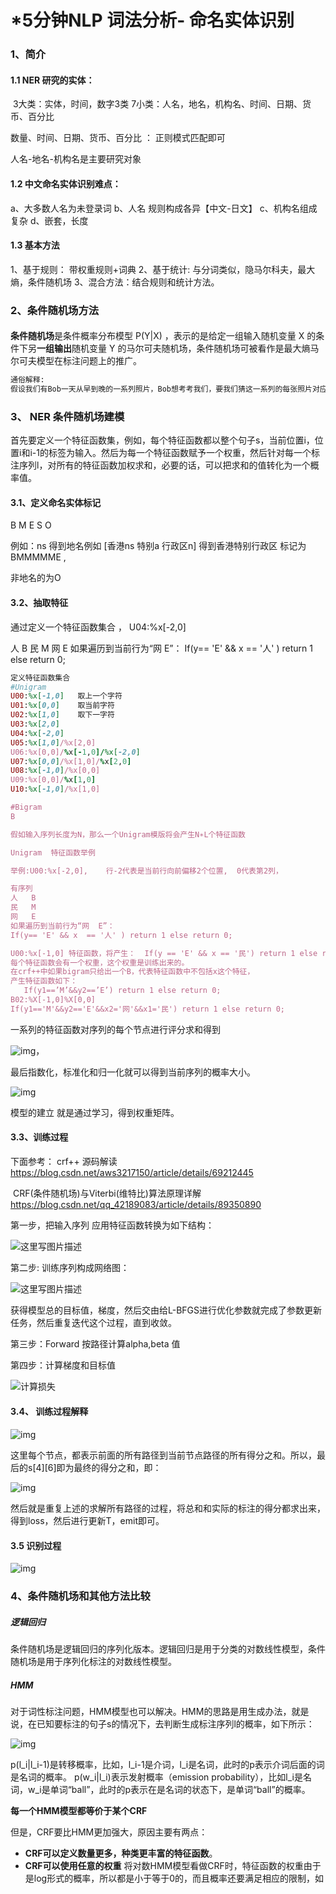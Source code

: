 # *5分钟NLP 词法分析- 命名实体识别

### 1、简介

#### 1.1 NER 研究的实体：

​        3大类：实体，时间，数字3类
​        7小类：人名，地名，机构名、时间、日期、货币、百分比

数量、时间、日期、货币、百分比 ： 正则模式匹配即可

人名-地名-机构名是主要研究对象

#### 1.2 中文命名实体识别难点：

a、大多数人名为未登录词
b、人名 规则构成各异【中文-日文】
c、机构名组成复杂
d、嵌套，长度

#### 1.3 基本方法

1、基于规则： 带权重规则+词典
2、基于统计: 与分词类似，隐马尔科夫，最大熵，条件随机场
3、混合方法：结合规则和统计方法。



### 2、条件随机场方法

#### 

**条件随机场**是条件概率分布模型 P(Y|X) ，表示的是给定一组输入随机变量 X 的条件下另**一组输出**随机变量 Y 的马尔可夫随机场，条件随机场可被看作是最大熵马尔可夫模型在标注问题上的推广。

```html
通俗解释: 
假设我们有Bob一天从早到晚的一系列照片，Bob想考考我们，要我们猜这一系列的每张照片对应的活动，比如: 工作的照片，吃饭的照片，唱歌的照片等等。一个比较直观的办法就是，我们找到Bob之前的日常生活的一系列照片，然后找Bob问清楚这些照片代表的活动标记，这样我们就可以用监督学习的方法来训练一个分类模型，比如逻辑回归，接着用模型去预测这一天的每张照片最可能的活动标记。这种办法虽然是可行的，但是却忽略了一个重要的问题，就是这些照片之间的顺序其实是有很大的时间顺序关系的，而用上面的方法则会忽略这种关系。比如我们现在看到了一张Bob闭着嘴的照片，那么这张照片我们怎么标记Bob的活动呢？比较难去打标记。但是如果我们有Bob在这一张照片前一点点时间的照片的话，那么这张照片就好标记了。如果在时间序列上前一张的照片里Bob在吃饭，那么这张闭嘴的照片很有可能是在吃饭咀嚼。而如果在时间序列上前一张的照片里Bob在唱歌，那么这张闭嘴的照片很有可能是在唱歌。
```





### 3、 NER 条件随机场建模  

首先要定义一个特征函数集，例如，每个特征函数都以整个句子s，当前位置i，位置i和i-1的标签为输入。然后为每一个特征函数赋予一个权重，然后针对每一个标注序列l，对所有的特征函数加权求和，必要的话，可以把求和的值转化为一个概率值。



#### 3.1、定义命名实体标记

 B M E S O 

例如：ns 得到地名例如 [香港ns 特别a 行政区n] 得到香港特别行政区 标记为BMMMMME ,

非地名的为O

#### 3.2、抽取特征

通过定义一个特征函数集合 ，  U04:%x[-2,0]

人   B
民   M
网   E 
如果遍历到当前行为“网  E”：
If(y== 'E' && x  == '人' ) return 1 else return 0;



```ruby
定义特征函数集合
#Unigram
U00:%x[-1,0]   取上一个字符
U01:%x[0,0]    取当前字符
U02:%x[1,0]    取下一字符
U03:%x[2,0]
U04:%x[-2,0]
U05:%x[1,0]/%x[2,0] 
U06:%x[0,0]/%x[-1,0]/%x[-2,0]
U07:%x[0,0]/%x[1,0]/%x[2,0]
U08:%x[-1,0]/%x[0,0]
U09:%x[0,0]/%x[1,0]
U10:%x[-1,0]/%x[1,0]

#Bigram
B

假如输入序列长度为N，那么一个Unigram模版将会产生N∗L个特征函数  

Unigram  特征函数举例

举例:U00:%x[-2,0],    行-2代表是当前行向前偏移2个位置,  0代表第2列，

有序列
人   B
民   M
网   E 
如果遍历到当前行为“网  E”：
If(y== 'E' && x  == '人' ) return 1 else return 0;

U00:%x[-1,0] 特征函数，将产生：  If(y == 'E' && x == '民') return 1 else return 0;
每个特征函数会有一个权重，这个权重是训练出来的。
在crf++中如果bigram只给出一个B，代表特征函数中不包括x这个特征，
产生特征函数如下： 
   If(y1==’M’&&y2==’E’) return 1 else return 0;
B02:%X[-1,0]%X[0,0]   
If(y1=='M'&&y2=='E'&&x2='网'&&x1='民') return 1 else return 0;
```



一系列的特征函数对序列的每个节点进行评分求和得到

![img](image/1371984-3d5af0ec3543b3fe.PNG)，

最后指数化，标准化和归一化就可以得到当前序列的概率大小。  

![img](image/1371984-2e1239ff7cbe21de.PNG)



模型的建立 就是通过学习，得到权重矩阵。



#### 3.3、训练过程

下面参考：   crf++ 源码解读  https://blog.csdn.net/aws3217150/article/details/69212445   

​                      CRF(条件随机场)与Viterbi(维特比)算法原理详解  https://blog.csdn.net/qq_42189083/article/details/89350890 

第一步，把输入序列 应用特征函数转换为如下结构：

![这里写图片描述](5%E5%88%86%E9%92%9F%E5%91%BD%E5%90%8D%E5%AE%9E%E4%BD%93%E8%AF%86%E5%88%AB.assets/20170405154801084)

第二步:  训练序列构成网络图：

![这里写图片描述](5%E5%88%86%E9%92%9F%E5%91%BD%E5%90%8D%E5%AE%9E%E4%BD%93%E8%AF%86%E5%88%AB.assets/20170405163219360)

获得模型总的目标值，梯度，然后交由给L-BFGS进行优化参数就完成了参数更新任务，然后重复迭代这个过程，直到收敛。

第三步：Forward 按路径计算alpha,beta 值

第四步：计算梯度和目标值

![计算损失](5%E5%88%86%E9%92%9F%E5%91%BD%E5%90%8D%E5%AE%9E%E4%BD%93%E8%AF%86%E5%88%AB.assets/20170405173609573)

#### 3.4、 训练过程解释

#### 

![img](5%E5%88%86%E9%92%9F%E5%91%BD%E5%90%8D%E5%AE%9E%E4%BD%93%E8%AF%86%E5%88%AB.assets/20190417101217826.png)

这里每个节点，都表示前面的所有路径到当前节点路径的所有得分之和。所以，最后的s[4][6]即为最终的得分之和，即：

 ![img](5%E5%88%86%E9%92%9F%E5%91%BD%E5%90%8D%E5%AE%9E%E4%BD%93%E8%AF%86%E5%88%AB.assets/20190417101327890.png)

然后就是重复上述的求解所有路径的过程，将总和和实际的标注的得分都求出来，得到loss，然后进行更新T，emit即可。





#### 3.5 识别过程

![img](5%E5%88%86%E9%92%9F%E5%91%BD%E5%90%8D%E5%AE%9E%E4%BD%93%E8%AF%86%E5%88%AB.assets/20190417102538675.png)



### 4、条件随机场和其他方法比较

##### 逻辑回归

条件随机场是逻辑回归的序列化版本。逻辑回归是用于分类的对数线性模型，条件随机场是用于序列化标注的对数线性模型。

##### HMM 

对于词性标注问题，HMM模型也可以解决。HMM的思路是用生成办法，就是说，在已知要标注的句子s的情况下，去判断生成标注序列l的概率，如下所示：

![img](image/1371984-f0e8f6e589a12538.PNG)

p(l_i|l_i-1)是转移概率，比如，l_i-1是介词，l_i是名词，此时的p表示介词后面的词是名词的概率。
 p(w_i|l_i)表示发射概率（emission probability），比如l_i是名词，w_i是单词“ball”，此时的p表示在是名词的状态下，是单词“ball”的概率。

**每一个HMM模型都等价于某个CRF**

但是，CRF要比HMM更加强大，原因主要有两点：

- **CRF可以定义数量更多，种类更丰富的特征函数**。
- **CRF可以使用任意的权重** 将对数HMM模型看做CRF时，特征函数的权重由于是log形式的概率，所以都是小于等于0的，而且概率还要满足相应的限制，如
